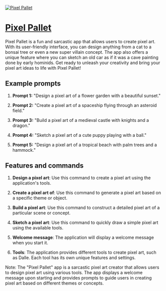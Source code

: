 [![Pixel Pallet](https://files.oaiusercontent.com/file-RD2nWAhYI01KVxISrxaTVlfI?se=2123-10-16T01%3A41%3A19Z&sp=r&sv=2021-08-06&sr=b&rscc=max-age%3D31536000%2C%20immutable&rscd=attachment%3B%20filename%3Dd5a1be59-facf-424c-9e18-625dd1106eff.png&sig=bmOEp5%2BZE08wtvCqhwYLrcVv0GKAPiX%2BvlLbedMOAdY%3D)](https://chat.openai.com/g/g-y0aMlxun8-pixel-pallet)

# [Pixel Pallet](https://chat.openai.com/g/g-y0aMlxun8-pixel-pallet)

Pixel Pallet is a fun and sarcastic app that allows users to create pixel art. With its user-friendly interface, you can design anything from a cat to a bonsai tree or even a new super villain concept. The app also offers a unique feature where you can sketch an old car as if it was a cave painting done by early hominids. Get ready to unleash your creativity and bring your pixel art ideas to life with Pixel Pallet!

## Example prompts

1. **Prompt 1:** "Design a pixel art of a flower garden with a beautiful sunset."

2. **Prompt 2:** "Create a pixel art of a spaceship flying through an asteroid field."

3. **Prompt 3:** "Build a pixel art of a medieval castle with knights and a dragon."

4. **Prompt 4:** "Sketch a pixel art of a cute puppy playing with a ball."

5. **Prompt 5:** "Design a pixel art of a tropical beach with palm trees and a hammock."

## Features and commands

1. **Design a pixel art**: Use this command to create a pixel art using the application's tools.

2. **Create a pixel art of**: Use this command to generate a pixel art based on a specific theme or object.

3. **Build a pixel art**: Use this command to construct a detailed pixel art of a particular scene or concept.

4. **Sketch a pixel art**: Use this command to quickly draw a simple pixel art using the available tools.

5. **Welcome message**: The application will display a welcome message when you start it.

6. **Tools**: The application provides different tools to create pixel art, such as Dalle. Each tool has its own unique features and settings.

Note: The "Pixel Pallet" app is a sarcastic pixel art creator that allows users to design pixel art using various tools. The app displays a welcome message upon starting and provides prompts to guide users in creating pixel art based on different themes or concepts.